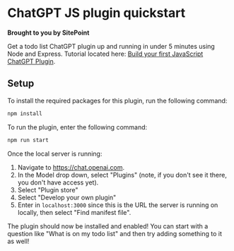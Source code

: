 # ChatGPT JS plugin quickstart
__Brought to you by SitePoint__

Get a todo list ChatGPT plugin up and running in under 5 minutes using Node and Express. Tutorial located here: [Build your first JavaScript ChatGPT Plugin](https://www.sitepoint.com/javascript-chatgpt-plugin).

## Setup

To install the required packages for this plugin, run the following command:

```bash
npm install
```

To run the plugin, enter the following command:

```bash
npm run start
```

Once the local server is running:

1. Navigate to https://chat.openai.com. 
2. In the Model drop down, select "Plugins" (note, if you don't see it there, you don't have access yet).
3. Select "Plugin store"
4. Select "Develop your own plugin"
5. Enter in `localhost:3000` since this is the URL the server is running on locally, then select "Find manifest file".

The plugin should now be installed and enabled! You can start with a question like "What is on my todo list" and then try adding something to it as well! 